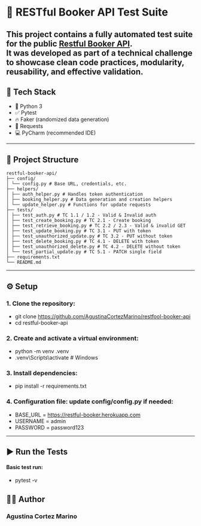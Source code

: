 # 🧪 RESTful Booker API Test Suite
This project contains a fully automated test suite for the public [Restful Booker API](https://restful-booker.herokuapp.com/).  
It was developed as part of a technical challenge to showcase clean code practices, modularity, reusability, and effective validation.
---
## 🚀 Tech Stack
- 🐍 Python 3
- ✅ Pytest
- 🔥 Faker (randomized data generation)
- 📡 Requests
- 💻 PyCharm (recommended IDE)
---
## 📁 Project Structure
    restful-booker-api/
    ├── config/
    │ └── config.py # Base URL, credentials, etc.
    ├── helpers/
    │ ├── auth_helper.py # Handles token authentication
    │ ├── booking_helper.py # Data generation and creation helpers
    │ └── update_helper.py # Functions for update requests
    ├── tests/
    │ ├── test_auth.py # TC 1.1 / 1.2 - Valid & Invalid auth
    │ ├── test_create_booking.py # TC 2.1 - Create booking
    │ ├── test_retrieve_booking.py # TC 2.2 / 2.3 - Valid & invalid GET
    │ ├── test_update_booking.py # TC 3.1 - PUT with token
    │ ├── test_unauthorized_update.py # TC 3.2 - PUT without token
    │ ├── test_delete_booking.py # TC 4.1 - DELETE with token
    │ ├── test_unauthorized_delete.py # TC 4.2 - DELETE without token
    │ └── test_partial_update.py # TC 5.1 - PATCH single field
    ├── requirements.txt
    └── README.md
---
## ⚙️ Setup

### 1. Clone the repository:
- git clone https://github.com/AgustinaCortezMarino/restfool-booker-api
- cd restful-booker-api

### 2. Create and activate a virtual environment:
- python -m venv .venv
- .venv\Scripts\activate   # Windows

### 3. Install dependencies:
- pip install -r requirements.txt

### 4. Configuration file: update config/config.py if needed:
- BASE_URL = https://restful-booker.herokuapp.com
- USERNAME = admin
- PASSWORD = password123

---
## ▶️ Run the Tests
#### Basic test run:
- pytest -v

## 🙋‍♀️ Author
### Agustina Cortez Marino
